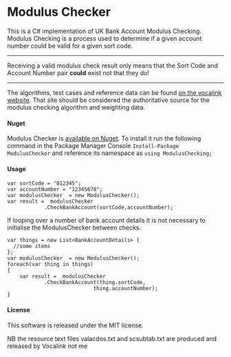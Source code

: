 # Modulus Checker

This is a C# implementation of UK Bank Account Modulus Checking. Modulus Checking is a process used to determine if a given account number could be valid for a given sort code.
***
Receiving a valid modulus check result only means that the Sort Code and Account Number pair **could** exist not that they do!
***
The algorithms, test cases and reference data can be found  [on the vocalink website](http://www.vocalink.com/products/payments/customer-support-services/modulus-checking.aspx "The Vocalink Modulus Checker Website"). That site should be considered the authoritative source for the modulus checking algorithm and weighting data.

#### Nuget
Modulus Checker is [available on Nuget](https://nuget.org/packages/ModulusChecker/). To install it run the following command in the Package Manager Console ```Install-Package ModulusChecker``` and reference its namespace as ```using ModulusChecking;```


#### Usage
```
var sortCode = "012345";
var accountNumber = "12345678";
var modulusChecker	= new ModulusChecker();
var result =  modulusChecker
			.CheckBankAccount(sortCode,accountNumber);
```
If looping over a number of bank account details it is not necessary to initialise the ModulusChecker between checks.

```
var things = new List<BankAccountDetails> { 
  //some items
}; 
var modulusChecker	= new ModulusChecker();
foreach(var thing in things) 
{
	var result =  modulusChecker
			.CheckBankAccount(thing.sortCode,
							thing.accountNumber);
}
```
#### License
This software is released under the MIT license. 

NB the resource text files valacdos.txt and scsubtab.txt are produced and released by Vocalink not me

